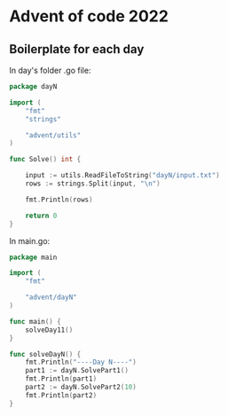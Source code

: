 # Advent of code 2022

## Boilerplate for each day

In day's folder .go file:
```go
package dayN

import (
	"fmt"
	"strings"

	"advent/utils"
)

func Solve() int {

	input := utils.ReadFileToString("dayN/input.txt")
	rows := strings.Split(input, "\n")

	fmt.Println(rows)

	return 0
}
```

In main.go:
```go
package main

import (
	"fmt"

	"advent/dayN"
)

func main() {
	solveDay11()
}

func solveDayN() {
	fmt.Println("----Day N----")
	part1 := dayN.SolvePart1()
	fmt.Println(part1)
	part2 := dayN.SolvePart2(10)
	fmt.Println(part2)
}

```